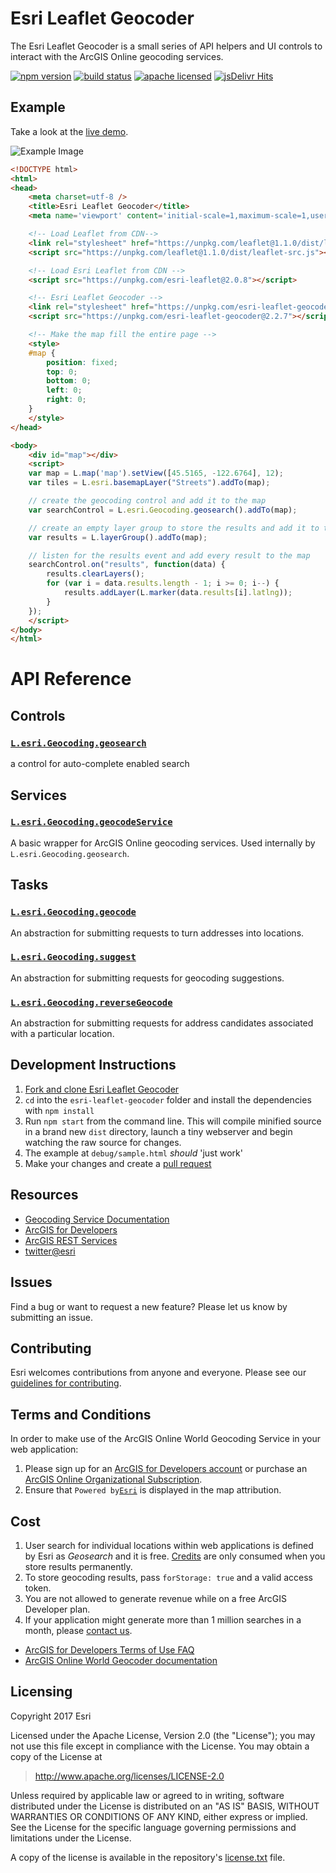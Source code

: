 # Esri Leaflet Geocoder

The Esri Leaflet Geocoder is a small series of API helpers and UI controls to interact with the ArcGIS Online geocoding services.

[![npm version][npm-img]][npm-url]
[![build status][travis-img]][travis-url]
[![apache licensed](https://img.shields.io/badge/license-Apache-green.svg?style=flat-square)](https://raw.githubusercontent.com/Esri/esri-leaflet-geocoder/master/LICENSE)
[![jsDelivr Hits](https://data.jsdelivr.com/v1/package/npm/esri-leaflet-geocoder/badge)](https://www.jsdelivr.com/package/npm/esri-leaflet-geocoder)

[npm-img]: https://img.shields.io/npm/v/esri-leaflet-geocoder.svg?style=flat-square
[npm-url]: https://www.npmjs.com/package/esri-leaflet-geocoder
[travis-img]: https://img.shields.io/travis/Esri/esri-leaflet-geocoder/master.svg?style=flat-square
[travis-url]: https://travis-ci.org/Esri/esri-leaflet-geocoder

## Example

Take a look at the [live demo](http://esri.github.com/esri-leaflet/examples/geocoding-control.html).

![Example Image](https://raw.github.com/esri/esri-leaflet-geocoder/master/example.png)

```html
<!DOCTYPE html>
<html>
<head>
    <meta charset=utf-8 />
    <title>Esri Leaflet Geocoder</title>
    <meta name='viewport' content='initial-scale=1,maximum-scale=1,user-scalable=no' />

    <!-- Load Leaflet from CDN-->
    <link rel="stylesheet" href="https://unpkg.com/leaflet@1.1.0/dist/leaflet.css" />
    <script src="https://unpkg.com/leaflet@1.1.0/dist/leaflet-src.js"></script>

    <!-- Load Esri Leaflet from CDN -->
    <script src="https://unpkg.com/esri-leaflet@2.0.8"></script>

    <!-- Esri Leaflet Geocoder -->
    <link rel="stylesheet" href="https://unpkg.com/esri-leaflet-geocoder@2.2.7/dist/esri-leaflet-geocoder.css">
    <script src="https://unpkg.com/esri-leaflet-geocoder@2.2.7"></script>

    <!-- Make the map fill the entire page -->
    <style>
    #map {
        position: fixed;
        top: 0;
        bottom: 0;
        left: 0;
        right: 0;
    }
    </style>
</head>

<body>
    <div id="map"></div>
    <script>
    var map = L.map('map').setView([45.5165, -122.6764], 12);
    var tiles = L.esri.basemapLayer("Streets").addTo(map);

    // create the geocoding control and add it to the map
    var searchControl = L.esri.Geocoding.geosearch().addTo(map);

    // create an empty layer group to store the results and add it to the map
    var results = L.layerGroup().addTo(map);

    // listen for the results event and add every result to the map
    searchControl.on("results", function(data) {
        results.clearLayers();
        for (var i = data.results.length - 1; i >= 0; i--) {
            results.addLayer(L.marker(data.results[i].latlng));
        }
    });
    </script>
</body>
</html>
```

# API Reference

## Controls

### [`L.esri.Geocoding.geosearch`](http://esri.github.io/esri-leaflet/api-reference/controls/geosearch.html)
a control for auto-complete enabled search

## Services

### [`L.esri.Geocoding.geocodeService`](http://esri.github.io/esri-leaflet/api-reference/services/geocode-service.html)
A basic wrapper for ArcGIS Online geocoding services. Used internally by `L.esri.Geocoding.geosearch`.

## Tasks

### [`L.esri.Geocoding.geocode`](http://esri.github.io/esri-leaflet/api-reference/tasks/geocode.html)
An abstraction for submitting requests to turn addresses into locations.

### [`L.esri.Geocoding.suggest`](http://esri.github.io/esri-leaflet/api-reference/tasks/suggest.html)
An abstraction for submitting requests for geocoding suggestions.

### [`L.esri.Geocoding.reverseGeocode`](http://esri.github.io/esri-leaflet/api-reference/tasks/reverse-geocode.html)
An abstraction for submitting requests for address candidates associated with a particular location.

## Development Instructions

1. [Fork and clone Esri Leaflet Geocoder](https://help.github.com/articles/fork-a-repo)
2. `cd` into the `esri-leaflet-geocoder` folder and install the dependencies with `npm install`
3. Run `npm start` from the command line. This will compile minified source in a brand new `dist` directory, launch a tiny webserver and begin watching the raw source for changes.
4. The example at `debug/sample.html` *should* 'just work'
5. Make your changes and create a [pull request](https://help.github.com/articles/creating-a-pull-request)

## Resources

* [Geocoding Service Documentation](http://resources.arcgis.com/en/help/arcgis-rest-api/#/Single_input_field_geocoding/02r300000015000000/)
* [ArcGIS for Developers](http://developers.arcgis.com)
* [ArcGIS REST Services](http://resources.arcgis.com/en/help/arcgis-rest-api/)
* [twitter@esri](http://twitter.com/esri)

## Issues

Find a bug or want to request a new feature?  Please let us know by submitting an issue.

## Contributing

Esri welcomes contributions from anyone and everyone. Please see our [guidelines for contributing](https://github.com/Esri/esri-leaflet/blob/master/CONTRIBUTING.md).

## Terms and Conditions

In order to make use of the ArcGIS Online World Geocoding Service in your web application:

1. Please sign up for an [ArcGIS for Developers account](https://developers.arcgis.com/en/plans) or purchase an [ArcGIS Online Organizational Subscription](http://www.arcgis.com/features/plans/pricing.html).
2. Ensure that `Powered by`[`Esri`](http://esri.com) is displayed in the map attribution.

## Cost

1. User search for individual locations within web applications is defined by Esri as *Geosearch* and it is free. [Credits](https://developers.arcgis.com/credits/) are only consumed when you store results permanently.
2. To store geocoding results, pass `forStorage: true` and a valid access token.
3. You are not allowed to generate revenue while on a free ArcGIS Developer plan.
4. If your application might generate more than 1 million searches in a month, please [contact us](http://www.esri.com/about-esri/contact).

* [ArcGIS for Developers Terms of Use FAQ](https://developers.arcgis.com/en/terms/faq/)
* [ArcGIS Online World Geocoder documentation](http://resources.arcgis.com/en/help/arcgis-rest-api/#/Single_input_field_geocoding/02r300000015000000/)

## Licensing
Copyright 2017 Esri

Licensed under the Apache License, Version 2.0 (the "License");
you may not use this file except in compliance with the License.
You may obtain a copy of the License at

> http://www.apache.org/licenses/LICENSE-2.0

Unless required by applicable law or agreed to in writing, software
distributed under the License is distributed on an "AS IS" BASIS,
WITHOUT WARRANTIES OR CONDITIONS OF ANY KIND, either express or implied.
See the License for the specific language governing permissions and
limitations under the License.

A copy of the license is available in the repository's [license.txt]( https://raw.github.com/Esri/esri-leaflet-geocoder/master/license.txt) file.
